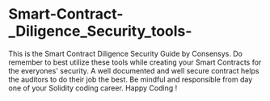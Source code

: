 # Smart-Contract-_Diligence_Security_tools-
This is the Smart Contract Diligence Security Guide by Consensys. 
Do remember to best utilize these tools while creating your Smart Contracts for the everyones' security.
A well documented and well secure contract helps the auditors to do their job the best.
Be mindful and responsible from day one of your Solidity coding career. 
Happy Coding !
